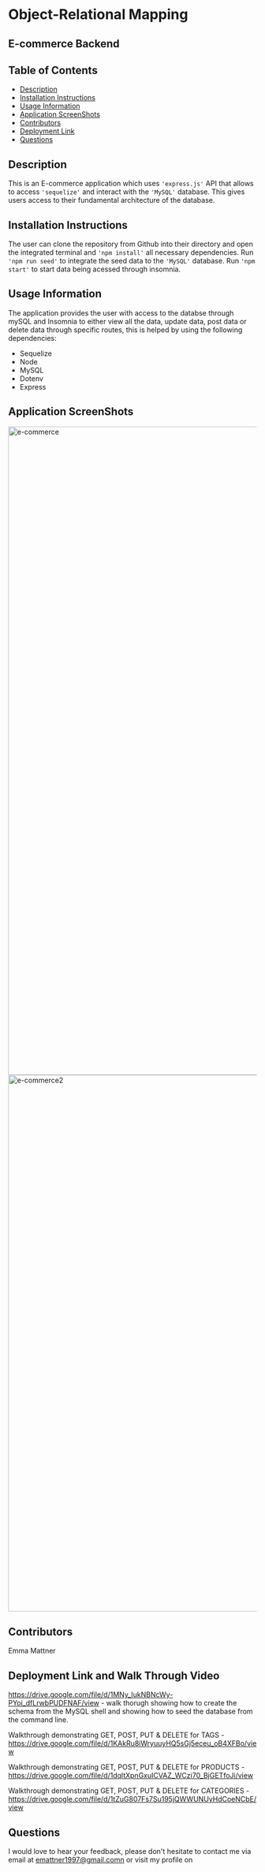 # Object-Relational Mapping

## E-commerce Backend 

## Table of Contents

* [Description](#description)
* [Installation Instructions](#installation-instructions)
* [Usage Information](#usage-information)
* [Application ScreenShots](#application-screenshots)
* [Contributors](#contributors)
* [Deployment Link](#deployment-link-and-walk-through-video)
* [Questions](#questions)


## Description
This is an E-commerce application which uses ``'express.js'`` API that allows to access ``'sequelize'`` and interact with the ``'MySQL'`` database. This gives users access to their fundamental architecture of the database. 

## Installation Instructions
The user can clone the repository from Github into their directory and open the integrated terminal and ``'npm install'`` all necessary dependencies. Run ``'npm run seed'`` to integrate the seed data to the ``'MySQL'`` database. Run ``'npm start'`` to start data being acessed through insomnia. 

## Usage Information
The application provides the user with access to the databse through mySQL and Insomnia to either view all the data, update data, post data or delete data through specific routes, this is helped by using the following dependencies:
* Sequelize
* Node
* MySQL
* Dotenv
* Express

## Application ScreenShots
<img width="1315" alt="e-commerce" src="https://user-images.githubusercontent.com/78684306/125925765-c763c716-07bf-4644-9f95-e4dfc7d9c220.png">
<br>
<img width="1088" alt="e-commerce2" src="https://user-images.githubusercontent.com/78684306/125926282-155693aa-6ebd-405d-a2b8-4da20ec502d2.png">



## Contributors
Emma Mattner


## Deployment Link and Walk Through Video
https://drive.google.com/file/d/1MNy_IukNBNcWy-PYoi_dfLrwbPUDFNAF/view - walk thorugh showing how to create the schema from the MySQL shell and showing how to seed the database from the command line.

Walkthrough demonstrating GET, POST, PUT & DELETE for TAGS - https://drive.google.com/file/d/1KAkRu8iWryuuyHQ5sGj5eceu_oB4XFBo/view

Walkthrough demonstrating GET, POST, PUT & DELETE for PRODUCTS - https://drive.google.com/file/d/1dqltXpnGxuICVAZ_WCzi70_BjGETfoJi/view

Walkthrough demonstrating GET, POST, PUT & DELETE for CATEGORIES - https://drive.google.com/file/d/1tZuG807Fs7Su195jQWWUNUyHdCoeNCbE/view


## Questions
I would love to hear your feedback, please don't hesitate to contact me via email at [emattner1997@gmail.comn](mailto;emattner1997@gmail.com) or visit my profile on 
